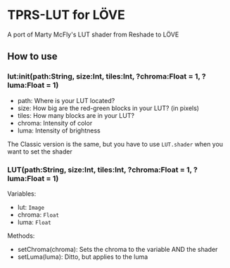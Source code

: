 # TPRS-LUT for LÖVE
A port of Marty McFly's LUT shader from Reshade to LÖVE
## How to use
### lut:init(path:String, size:Int, tiles:Int, ?chroma:Float = 1, ?luma:Float = 1)
- path: Where is your LUT located?
- size: How big are the red-green blocks in your LUT? (in pixels)
- tiles: How many blocks are in your LUT?
- chroma: Intensity of color
- luma: Intensity of brightness

The Classic version is the same, but you have to use `LUT.shader` when you want to set the shader
### LUT(path:String, size:Int, tiles:Int, ?chroma:Float = 1, ?luma:Float = 1)
Variables:
- lut: `Image`
- chroma: `Float`
- luma: `Float`

Methods:
- setChroma(chroma): Sets the chroma to the variable AND the shader
- setLuma(luma): Ditto, but applies to the luma
